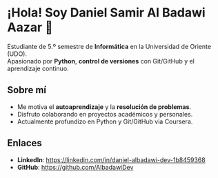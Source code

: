 # ¡Hola! Soy Daniel Samir Al Badawi Aazar 👋

Estudiante de 5.º semestre de **Informática** en la Universidad de Oriente (UDO).  
Apasionado por **Python**, **control de versiones** con Git/GitHub y el aprendizaje continuo.

## Sobre mí
- Me motiva el **autoaprendizaje** y la **resolución de problemas**.
- Disfruto colaborando en proyectos académicos y personales.
- Actualmente profundizo en Python y Git/GitHub via Coursera.

## Enlaces
- **LinkedIn**: https://linkedin.com/in/daniel-albadawi-dev-1b8459368  
- **GitHub**: https://github.com/AlbadawiDev  


